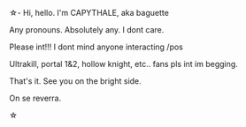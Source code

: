 ⁠☆- Hi, hello. I'm CAPYTHALE, aka baguette

Any pronouns. Absolutely any. I dont care.

Please int!!! I dont mind anyone interacting /pos

Ultrakill, portal 1&2, hollow knight, etc.. fans pls int im begging.

That's it. See you on the bright side. 

On se reverra.



⁠☆
